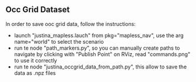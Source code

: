 ## Occ Grid Dataset

In order to save ooc grid data, follow the instructions:
- launch "justina_mapless.lauch" from pkg="mapless_nav", use the arg name="world" to select the scenario
- run te node "path_markers.py", so you can manually create paths to navigate by clicking with "Publish Point" on RViz, read "commands.png" to use it correctly
- run te node "justina_occgrid_data_from_path.py", this allow to save the data as .npz files

